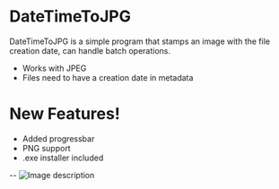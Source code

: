 # DateTimeToJPG
DateTimeToJPG is a simple program that stamps an image with the file creation date, can handle batch operations.

  - Works with JPEG
  - Files need to have a creation date in metadata


# New Features!

  - Added progressbar
  - PNG support
  - .exe installer included




--
![Image description](https://i.imgur.com/mgTFCB8.png)
